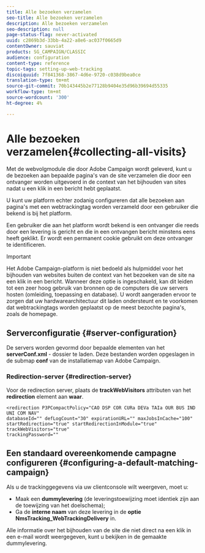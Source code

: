 ```yaml
---
title: Alle bezoeken verzamelen
seo-title: Alle bezoeken verzamelen
description: Alle bezoeken verzamelen
seo-description: null
page-status-flag: never-activated
uuid: c2869b3d-33bb-4a22-a8e6-ac037f0665d9
contentOwner: sauviat
products: SG_CAMPAIGN/CLASSIC
audience: configuration
content-type: reference
topic-tags: setting-up-web-tracking
discoiquuid: 7f841368-3867-4d6e-9720-c038d9bea0ce
translation-type: tm+mt
source-git-commit: 70b143445b2e77128b9404e35d96b39694d55335
workflow-type: tm+mt
source-wordcount: '300'
ht-degree: 4%

---
```



# Alle bezoeken verzamelen{#collecting-all-visits}

Met de webvolgmodule die door Adobe Campaign wordt geleverd, kunt u de bezoeken aan bepaalde pagina&#39;s van de site verzamelen die door een ontvanger worden uitgevoerd in de context van het bijhouden van sites nadat u een klik in een bericht hebt geplaatst.

U kunt uw platform echter zodanig configureren dat alle bezoeken aan pagina&#39;s met een webtrackingtag worden verzameld door een gebruiker die bekend is bij het platform.

Een gebruiker die aan het platform wordt bekend is een ontvanger die reeds door een levering is gericht en die in een ontvangen bericht minstens eens heeft geklikt. Er wordt een permanent cookie gebruikt om deze ontvanger te identificeren.

>[!IMPORTANT]
>
>Het Adobe Campaign-platform is niet bedoeld als hulpmiddel voor het bijhouden van websites buiten de context van het bezoeken van de site na een klik in een bericht. Wanneer deze optie is ingeschakeld, kan dit leiden tot een zeer hoog gebruik van bronnen op de computers die uw servers hosten (omleiding, toepassing en database). U wordt aangeraden ervoor te zorgen dat uw hardwarearchitectuur dit laden ondersteunt en te voorkomen dat webtrackingtags worden geplaatst op de meest bezochte pagina&#39;s, zoals de homepage.

## Serverconfiguratie {#server-configuration}

De servers worden gevormd door bepaalde elementen van het **serverConf.xml** - dossier te laden. Deze bestanden worden opgeslagen in de submap **conf** van de installatiemap van Adobe Campaign.

### Redirection-server {#redirection-server}

Voor de redirection server, plaats de **trackWebVisitors** attributen van het **redirection** element aan **waar**.

```
<redirection P3PCompactPolicy="CAO DSP COR CURa DEVa TAIa OUR BUS IND UNI COM NAV"
databaseId="" defLogCount="30" expirationURL="" maxJobsInCache="100"
startRedirection="true" startRedirectionInModule="true" trackWebVisitors="true"
trackingPassword=""
```

## Een standaard overeenkomende campagne configureren {#configuring-a-default-matching-campaign}

Als u de trackinggegevens via uw clientconsole wilt weergeven, moet u:

* Maak een **dummylevering** (de leveringstoewijzing moet identiek zijn aan de toewijzing van het doelschema);
* Ga de **interne naam** van deze levering in de **optie NmsTracking_WebTrackingDelivery** in.

Alle informatie over het bijhouden van de site die niet direct na een klik in een e-mail wordt weergegeven, kunt u bekijken in de gemaakte dummylevering.
